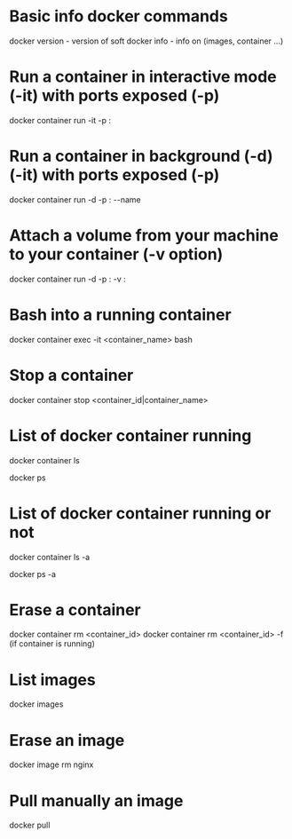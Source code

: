 # Basic info docker commands

docker version - version of soft
docker info - info on (images, container ...)

# Run a container in interactive mode (-it) with ports exposed (-p)

docker container run -it -p <localPort>:<containerPort> <imageName>

# Run a container in background (-d) (-it) with ports exposed (-p)

docker container run -d -p <localPort>:<containerPort> --name <customContainerName> <imageName>

# Attach a volume from your machine to your container (-v option)

docker container run -d -p <localPort>:<containerPort> -v <localDir>:<containerDir> <imageName>

# Bash into a running container

docker container exec -it <container_name> bash

# Stop a container

docker container stop <container_id|container_name>

# List of docker container running

docker container ls

docker ps

# List of docker container running or not

docker container ls -a

docker ps -a

# Erase a container

docker container rm <container_id>
docker container rm <container_id> -f (if container is running)

# List images

docker images

# Erase an image

docker image rm nginx

# Pull manually an image

docker pull <imageName>
